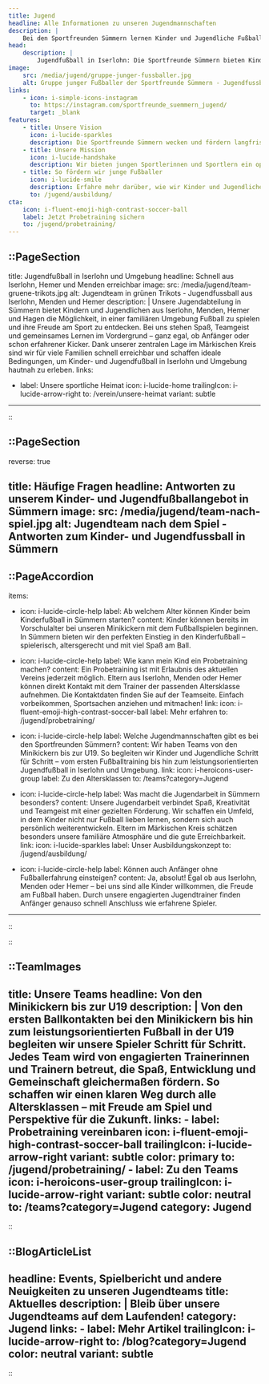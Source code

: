 ```yaml
---
title: Jugend
headline: Alle Informationen zu unseren Jugendmannschaften
description: |
    Bei den Sportfreunden Sümmern lernen Kinder und Jugendliche Fußball so, wie er am meisten Freude bereitet: Mit Ball, in Spielformen und gemeinsam im Team. Unsere Jugendarbeit verbindet Spaß und Erlebnis mit Kreativität, Fairness und Teamgeist und schafft ein Umfeld, in dem junge Spielerinnen und Spieler den Fußball lieben lernen, sich sportlich entwickeln und persönlich wachsen können.
head:
    description: |
        Jugendfußball in Iserlohn: Die Sportfreunde Sümmern bieten Kindern und Jugendlichen aller Altersklassen Fußball mit Spaß und Leidenschaft. Jetzt Probetraining sichern & mitspielen!
image:
    src: /media/jugend/gruppe-junger-fussballer.jpg
    alt: Gruppe junger Fußballer der Sportfreunde Sümmern - Jugendfussball in Iserlohn
links:
    - icon: i-simple-icons-instagram
      to: https://instagram.com/sportfreunde_suemmern_jugend/
      target: _blank
features:
    - title: Unsere Vision
      icon: i-lucide-sparkles
      description: Die Sportfreunde Sümmern wecken und fördern langfristige Freude am Fußball.
    - title: Unsere Mission
      icon: i-lucide-handshake
      description: Wir bieten jungen Sportlerinnen und Sportlern ein optimales Lernumfeld für sportliche und persönliche Weiterentwicklung.
    - title: So fördern wir junge Fußballer
      icon: i-lucide-smile
      description: Erfahre mehr darüber, wie wir Kinder und Jugendliche nachhaltig für den Fußball begeistern.
      to: /jugend/ausbildung/
cta:
    icon: i-fluent-emoji-high-contrast-soccer-ball
    label: Jetzt Probetraining sichern
    to: /jugend/probetraining/
---
```


::PageSection
---
title: Jugendfußball in Iserlohn und Umgebung
headline: Schnell aus Iserlohn, Hemer und Menden erreichbar
image:
    src: /media/jugend/team-gruene-trikots.jpg
    alt: Jugendteam in grünen Trikots - Jugendfussball aus Iserlohn, Menden und Hemer
description: |
  Unsere Jugendabteilung in Sümmern bietet Kindern und Jugendlichen aus Iserlohn, Menden, Hemer und Hagen die Möglichkeit, 
  in einer familiären Umgebung Fußball zu spielen und ihre Freude am Sport zu entdecken. 
  Bei uns stehen Spaß, Teamgeist und gemeinsames Lernen im Vordergrund – ganz egal, ob Anfänger oder schon erfahrener Kicker.
  Dank unserer zentralen Lage im Märkischen Kreis sind wir für viele Familien schnell erreichbar und schaffen ideale Bedingungen, um Kinder- und Jugendfußball in Iserlohn und Umgebung hautnah zu erleben.
links:
  - label: Unsere sportliche Heimat
    icon: i-lucide-home
    trailingIcon: i-lucide-arrow-right
    to: /verein/unsere-heimat
    variant: subtle
---
::

::PageSection
---
reverse: true

title: Häufige Fragen
headline: Antworten zu unserem Kinder- und Jugendfußballangebot in Sümmern
image:
    src: /media/jugend/team-nach-spiel.jpg
    alt: Jugendteam nach dem Spiel - Antworten zum Kinder- und Jugendfussball in Sümmern
---

::PageAccordion
---
items:
  - icon: i-lucide-circle-help
    label: Ab welchem Alter können Kinder beim Kinderfußball in Sümmern starten?
    content: Kinder können bereits im Vorschulalter bei unseren Minikickern mit dem Fußballspielen beginnen. In Sümmern bieten wir den perfekten Einstieg in den Kinderfußball – spielerisch, altersgerecht und mit viel Spaß am Ball.
  - icon: i-lucide-circle-help
    label: Wie kann mein Kind ein Probetraining machen?
    content: Ein Probetraining ist mit Erlaubnis des aktuellen Vereins jederzeit möglich. Eltern aus Iserlohn, Menden oder Hemer können direkt Kontakt mit dem Trainer der passenden Altersklasse aufnehmen. Die Kontaktdaten finden Sie auf der Teamseite. Einfach vorbeikommen, Sportsachen anziehen und mitmachen!
    link:
      icon: i-fluent-emoji-high-contrast-soccer-ball
      label: Mehr erfahren
      to: /jugend/probetraining/
      
  - icon: i-lucide-circle-help
    label: Welche Jugendmannschaften gibt es bei den Sportfreunden Sümmern?
    content: Wir haben Teams von den Minikickern bis zur U19. So begleiten wir Kinder und Jugendliche Schritt für Schritt – vom ersten Fußballtraining bis hin zum leistungsorientierten Jugendfußball in Iserlohn und Umgebung.
    link:
      icon: i-heroicons-user-group
      label: Zu den Altersklassen
      to: /teams?category=Jugend
  - icon: i-lucide-circle-help
    label: Was macht die Jugendarbeit in Sümmern besonders?
    content: Unsere Jugendarbeit verbindet Spaß, Kreativität und Teamgeist mit einer gezielten Förderung. Wir schaffen ein Umfeld, in dem Kinder nicht nur Fußball lieben lernen, sondern sich auch persönlich weiterentwickeln. Eltern im Märkischen Kreis schätzen besonders unsere familiäre Atmosphäre und die gute Erreichbarkeit.
    link:
      icon: i-lucide-sparkles
      label: Unser Ausbildungskonzept
      to: /jugend/ausbildung/
  - icon: i-lucide-circle-help
    label: Können auch Anfänger ohne Fußballerfahrung einsteigen?
    content: Ja, absolut! Egal ob aus Iserlohn, Menden oder Hemer – bei uns sind alle Kinder willkommen, die Freude am Fußball haben. Durch unsere engagierten Jugendtrainer finden Anfänger genauso schnell Anschluss wie erfahrene Spieler.
---
::

::


::TeamImages
---
title: Unsere Teams
headline: Von den Minikickern bis zur U19
description: |
    Von den ersten Ballkontakten bei den Minikickern bis hin zum leistungsorientierten Fußball in der U19 begleiten wir unsere Spieler Schritt für Schritt. Jedes Team wird von engagierten Trainerinnen und Trainern betreut, die Spaß, Entwicklung und Gemeinschaft gleichermaßen fördern. So schaffen wir einen klaren Weg durch alle Altersklassen – mit Freude am Spiel und Perspektive für die Zukunft.
links: 
    - label: Probetraining vereinbaren
      icon: i-fluent-emoji-high-contrast-soccer-ball
      trailingIcon: i-lucide-arrow-right
      variant: subtle
      color: primary
      to: /jugend/probetraining/
    - label: Zu den Teams
      icon: i-heroicons-user-group
      trailingIcon: i-lucide-arrow-right
      variant: subtle
      color: neutral
      to: /teams?category=Jugend
category: Jugend
---
::





::BlogArticleList
---
headline: Events, Spielbericht und andere Neuigkeiten zu unseren Jugendteams
title: Aktuelles
description: |
    Bleib über unsere Jugendteams auf dem Laufenden!
category: Jugend
links:
    - label: Mehr Artikel
      trailingIcon: i-lucide-arrow-right
      to: /blog?category=Jugend
      color: neutral
      variant: subtle
---
::

